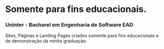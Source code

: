 # Somente para fins educacionais.
### Uninter - Bacharel em Engenharia de Software EAD
Sites, Páginas e Landing Pages criados somente para fins educacionais e de demonstração da minha graduação.
